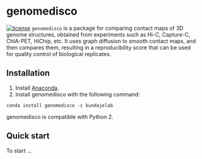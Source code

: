 # genomedisco
[![license](https://img.shields.io/github/license/mashape/apistatus.svg?maxAge=2592000)](https://github.com/kundajelab/genomedisco/blob/master/LICENSE)
`genomedisco` is a package for comparing contact maps of 3D genome structures, obtained from experiments such as Hi-C, Capture-C, ChIA-PET, HiChip, etc. It uses graph diffusion to smooth contact maps, and then compares them, resulting in a reproducibility score that can be used for quality control of biological replicates.

Installation
---

1. Install [Anaconda](https://www.continuum.io/downloads). 
2. Install genomedisco with the following command:
```
conda install genomedisco -c kundajelab
```
genomedisco is compatible with Python 2.

Quick start
---
To start ...


